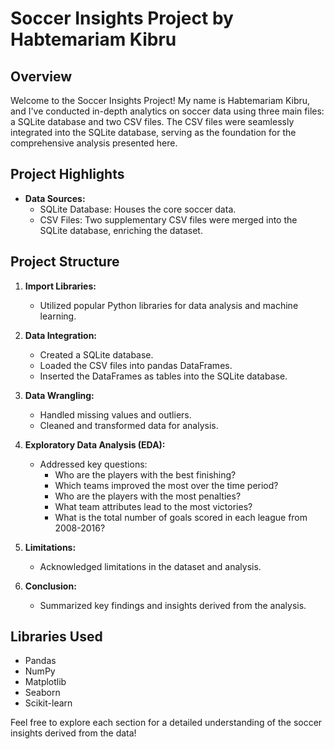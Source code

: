 # Soccer Insights Project by Habtemariam Kibru

## Overview
Welcome to the Soccer Insights Project! My name is Habtemariam Kibru, and I've conducted in-depth analytics on soccer data using three main files: a SQLite database and two CSV files. The CSV files were seamlessly integrated into the SQLite database, serving as the foundation for the comprehensive analysis presented here.

## Project Highlights
- **Data Sources:**
  - SQLite Database: Houses the core soccer data.
  - CSV Files: Two supplementary CSV files were merged into the SQLite database, enriching the dataset.

## Project Structure
1. **Import Libraries:**
   - Utilized popular Python libraries for data analysis and machine learning.

2. **Data Integration:**
   - Created a SQLite database.
   - Loaded the CSV files into pandas DataFrames.
   - Inserted the DataFrames as tables into the SQLite database.

3. **Data Wrangling:**
   - Handled missing values and outliers.
   - Cleaned and transformed data for analysis.

4. **Exploratory Data Analysis (EDA):**
   - Addressed key questions:
     - Who are the players with the best finishing?
     - Which teams improved the most over the time period?
     - Who are the players with the most penalties?
     - What team attributes lead to the most victories?
     - What is the total number of goals scored in each league from 2008-2016?

5. **Limitations:**
   - Acknowledged limitations in the dataset and analysis.

6. **Conclusion:**
   - Summarized key findings and insights derived from the analysis.

## Libraries Used
- Pandas
- NumPy
- Matplotlib
- Seaborn
- Scikit-learn

Feel free to explore each section for a detailed understanding of the soccer insights derived from the data!
